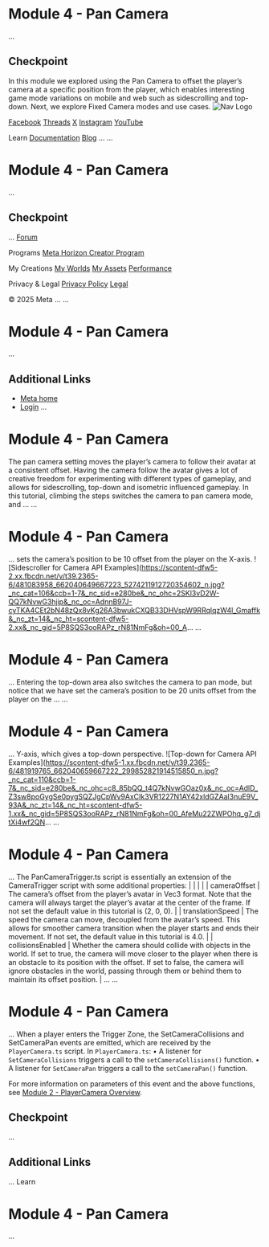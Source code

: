# Module 4 - Pan Camera
...
## Checkpoint

 In this module we explored using the Pan Camera to offset the player’s camera at
a specific position from the player, which enables interesting game mode
variations on mobile and web such as sidescrolling and top-down. Next, we explore Fixed Camera modes and use cases.    ![Nav Logo](https://static.xx.fbcdn.net/rsrc.php/yE/r/3SoBlk8EqOQ.svg)


[Facebook](https://www.facebook.com/MetaHorizon/)
[Threads](https://www.threads.com/@metahorizon)
[X](https://x.com/MetaHorizon)
[Instagram](https://www.instagram.com/metahorizon/)
[YouTube](https://www.youtube.com/@MetaQuestVR)

 Learn
[Documentation](https://developers.meta.com/horizon-worlds/learn/documentation/)
[Blog](https://developers.meta.com/horizon/blog/)
...
...
# Module 4 - Pan Camera
...
## Checkpoint
...
[Forum](https://communityforums.atmeta.com/t5/Creator-Forum/ct-p/Meta_Horizon_Creator_Forums)

 Programs
[Meta Horizon Creator Program](https://developers.meta.com/horizon-worlds/programs/)

 My Creations
[My Worlds](https://horizon.meta.com/creator/worlds_all/?utm_source=horizon_worlds_creator)
[My Assets](https://horizon.meta.com/creator/assets/?utm_source=horizon_worlds_creator)
[Performance](https://horizon.meta.com/creator/performance/traces/?utm_source=horizon_worlds_creator)

 Privacy & Legal
[Privacy Policy](https://www.meta.com/legal/privacy-policy/)
[Legal](https://www.meta.com/legal/supplemental-terms-of-service/)

 © 2025 Meta
...
...
# Module 4 - Pan Camera
...
## Additional Links
- [Meta home](https://developers.meta.com/horizon-worlds/)
- [Login](https://developers.meta.com/login/?redirect_uri=https%3A%2F%2Fdevelopers.meta.com%2Fhorizon-worlds%2Flearn%2Fdocumentation%2Ftutorial-worlds%2Fcamera-api-examples-tutorial%2Fmodule-4-pancamera%2F)
...
# Module 4 - Pan Camera

 The pan camera setting moves the player’s camera to follow their avatar at a
consistent offset. Having the camera follow the avatar gives a lot of creative
freedom for experimenting with different types of gameplay, and allows for
sidescrolling, top-down and isometric influenced gameplay. In this tutorial, climbing the steps switches the camera to pan camera mode, and
...
...
# Module 4 - Pan Camera
...
sets the camera’s position to be 10 offset from the player on the X-axis. ![Sidescroller for Camera API Examples](https://scontent-dfw5-2.xx.fbcdn.net/v/t39.2365-6/481083958_662040649667223_5274211912720354602_n.jpg?_nc_cat=106&ccb=1-7&_nc_sid=e280be&_nc_ohc=2SKl3vD2W-QQ7kNvwG3hjip&_nc_oc=AdnnB97J-cyTKA4CEt2bN48zQx8vKg26A3bwukCXQB33DHVspW9RRqlqzW4l_Gmaffk&_nc_zt=14&_nc_ht=scontent-dfw5-2.xx&_nc_gid=5P8SQS3ooRAPz_rN81NmFg&oh=00_A...
...
# Module 4 - Pan Camera
...
 Entering the top-down area also switches the camera to pan mode, but notice that
we have set the camera’s position to be 20 units offset from the player on the
...
...
# Module 4 - Pan Camera
...
Y-axis, which gives a top-down perspective. ![Top-down for Camera API Examples](https://scontent-dfw5-1.xx.fbcdn.net/v/t39.2365-6/481919765_662040659667222_299852821914515850_n.jpg?_nc_cat=110&ccb=1-7&_nc_sid=e280be&_nc_ohc=c8_85bQQ_t4Q7kNvwGOaz0x&_nc_oc=AdlD_Z3sw8poGygSe0pygSQZJgCpWv9AxCIk3VR1227N1AY42xldGZAal3nuE9V_93A&_nc_zt=14&_nc_ht=scontent-dfw5-1.xx&_nc_gid=5P8SQS3ooRAPz_rN81NmFg&oh=00_AfeMu22ZWPOhq_g7_djtXi4wf2QN...
...
# Module 4 - Pan Camera
...
 The PanCameraTrigger.ts script is essentially an extension of the CameraTrigger
script with some additional properties:
|  |
|  |
| cameraOffset | The camera’s offset from the player’s avatar in Vec3 format. Note that the camera will always target the player’s avatar at the center of the frame. If not set the default value in this tutorial is (2, 0, 0). |
| translationSpeed | The speed the camera can move, decoupled from the avatar’s speed. This allows for smoother camera transition when the player starts and ends their movement. If not set, the default value in this tutorial is 4.0. |
| collisionsEnabled | Whether the camera should collide with objects in the world. If set to true, the camera will move closer to the player when there is an obstacle to its position with the offset. If set to false, the camera will ignore obstacles in the world, passing through them or behind them to maintain its offset position. |
...
...
# Module 4 - Pan Camera
...
 When a player enters the Trigger Zone, the SetCameraCollisions and SetCameraPan
events are emitted, which are received by the `PlayerCamera.ts` script. In `PlayerCamera.ts`:
• A listener for `SetCameraCollisions` triggers a call to the `setCameraCollisions()` function.
• A listener for `SetCameraPan` triggers a call to the `setCameraPan()` function.

 For more information on parameters of this event and the above functions, see [Module 2 - PlayerCamera Overview](https://developers.meta.com/horizon-worlds/learn/documentation/tutorial-worlds/camera-api-examples-tutorial/module-2-playercamera-overview).  
## Checkpoint
...
## Additional Links
...
      Learn
# Module 4 - Pan Camera
...

